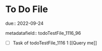 # To Do File

due:: 2022-09-24

metadatafield:: todoTestFile_1116_96

- [ ] Task of todoTestFile_1116 1 [[Query me]]
